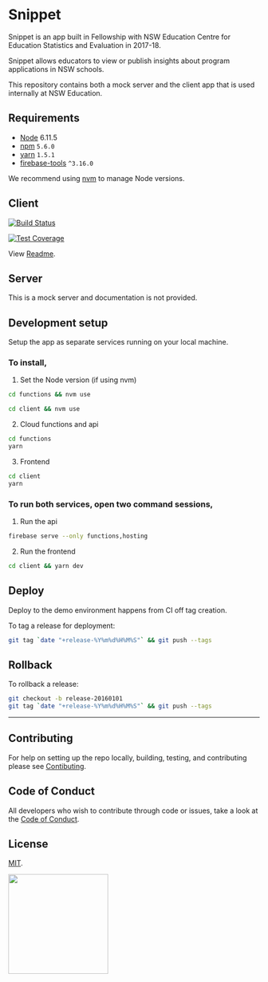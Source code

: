 # Snippet 

Snippet is an app built in Fellowship with NSW Education Centre for Education Statistics and Evaluation in 2017-18. 

Snippet allows educators to view or publish insights about program applications in NSW schools.

This repository contains both a mock server and the client app that is used internally at NSW Education. 


## Requirements

* [Node](https://nodejs.org/en/) 6.11.5
* [npm](http://npmjs.com/) `5.6.0`
* [yarn](https://yarnpkg.com) `1.5.1`
* [firebase-tools](https://www.npmjs.com/package/firebase-tools) `^3.16.0`

We recommend using [nvm](https://github.com/creationix/nvm) to manage Node versions.


## Client 

[![Build Status](https://travis-ci.org/CodeforAustralia/cese-snippet.svg?branch=master&)](https://travis-ci.org/CodeforAustralia/cese-snippet)

[![Test Coverage](https://api.codeclimate.com/v1/badges/2092e91a51aa5a067495/test_coverage)](https://codeclimate.com/github/CodeforAustralia/cese-snippet/test_coverage)


View [Readme](https://github.com/CodeforAustralia/cese-snippet/blob/master/client/README.md). 


## Server 

This is a mock server and documentation is not provided. 


## Development setup

Setup the app as separate services running on your local machine.

### To install, 

1. Set the Node version (if using nvm)

```bash 
cd functions && nvm use
```

```bash 
cd client && nvm use
```

2. Cloud functions and api

```bash
cd functions 
yarn
```

3. Frontend

```bash
cd client
yarn
```

### To run both services, open two command sessions, 

1. Run the api

```bash
firebase serve --only functions,hosting
```

2. Run the frontend

```bash
cd client && yarn dev
```


## Deploy

Deploy to the demo environment happens from CI off tag creation.

To tag a release for deployment:

```bash
git tag `date "+release-%Y%m%d%H%M%S"` && git push --tags
```


## Rollback

To rollback a release:

```bash
git checkout -b release-20160101
git tag `date "+release-%Y%m%d%H%M%S"` && git push --tags
```


---

## Contributing

For help on setting up the repo locally, building, testing, and contributing
please see [Contibuting](https://github.com/CodeforAustralia/standards/blob/master/templates/CONTRIBUTING.md).

## Code of Conduct

All developers who wish to contribute through code or issues, take a look at the
[Code of Conduct](https://github.com/CodeforAustralia/standards/blob/master/templates/CODE_OF_CONDUCT.md).

## License

[MIT](https://github.com/CodeforAustralia/cese-snippet/blob/master/LICENSE).


<img src="https://codeforaustralia.org/wp-content/uploads/2017/11/Main-Logo-Black-1.png" width="200" />

